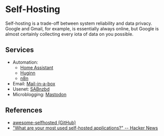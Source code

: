 # Self-Hosting

Self-hosting is a trade-off between system reliability and data privacy. Google
and Gmail, for example, is essentially always online, but Google is almost
certainly collecting every iota of data on you possible. 

## Services

- Automation:
  - [Home Assistant](https://home-assistant.io/)
  - [Huginn](https://github.com/huginn/huginn)
  - [n8n](https://n8n.io)
- Email: [Mail-in-a-box](https://mailinabox.email)
- Usenet: [SABnzbd](https://sabnzbd.org)
- Microblogging: [Mastodon](/social-media/mastodon.md)

## References

- [awesome-selfhosted
  (GitHub)](https://github.com/awesome-selfhosted/awesome-selfhosted)
- ["What are your most used self-hosted applications?" -- Hacker
  News](https://news.ycombinator.com/item?id=31260061)
